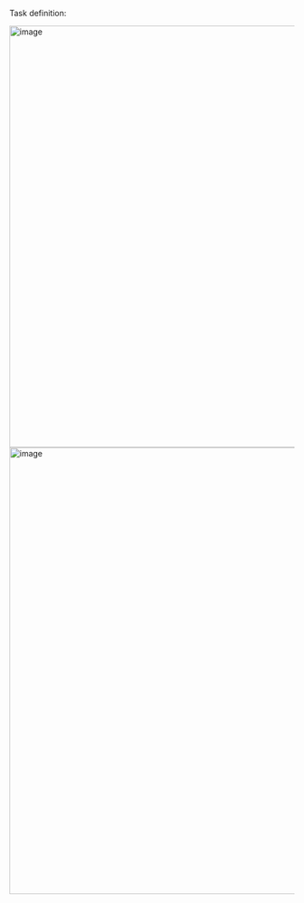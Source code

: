 Task definition:


<img width="745" alt="image" src="https://github.com/b-ausoj/IML-ETH/assets/49319850/95733c78-4c1e-4a31-b590-f2e1128e72c3">
<img width="789" alt="image" src="https://github.com/b-ausoj/IML-ETH/assets/49319850/5f233e56-cb99-4732-97db-cab9f35e8bb9">
